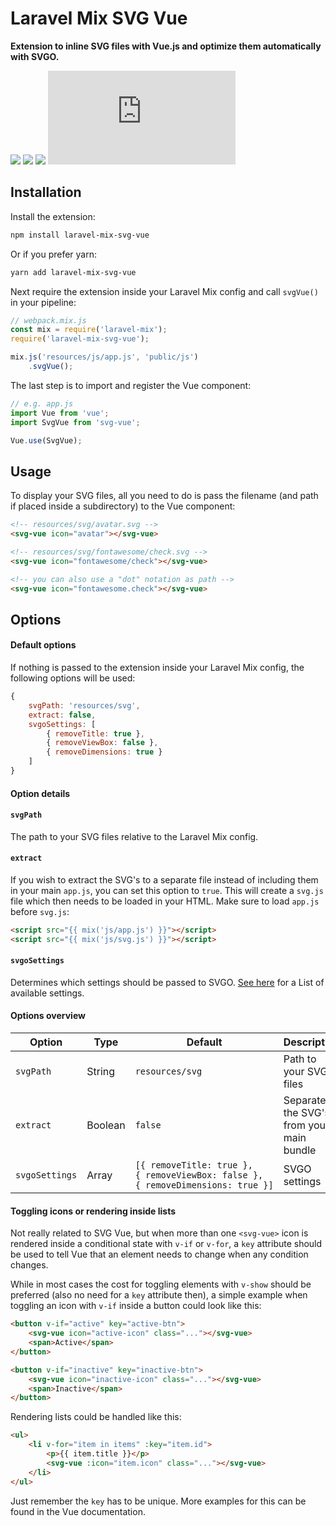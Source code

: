 # Laravel Mix SVG Vue

**Extension to inline SVG files with Vue.js and optimize them automatically with SVGO.**

[![](https://img.shields.io/npm/v/laravel-mix-svg-vue.svg?color=blue)](https://www.npmjs.com/package/laravel-mix-svg-vue)
[![](https://img.shields.io/npm/l/laravel-mix-svg-vue.svg?color=blueviolet)](https://www.npmjs.com/package/laravel-mix-svg-vue)
[![](https://img.shields.io/npm/dm/laravel-mix-svg-vue.svg)](https://npmcharts.com/compare/laravel-mix-svg-vue?minimal=true)
[![](https://img.badgesize.io/https://unpkg.com/laravel-mix-svg-vue/index.js?label=size&colorB=000000)](https://www.npmjs.com/package/laravel-mix-svg-vue)

## Installation

Install the extension:

```sh
npm install laravel-mix-svg-vue
```

Or if you prefer yarn:

```sh
yarn add laravel-mix-svg-vue
```

Next require the extension inside your Laravel Mix config and call `svgVue()` in your pipeline:

```js
// webpack.mix.js
const mix = require('laravel-mix');
require('laravel-mix-svg-vue');

mix.js('resources/js/app.js', 'public/js')
    .svgVue();
```

The last step is to import and register the Vue component:

```js
// e.g. app.js
import Vue from 'vue';
import SvgVue from 'svg-vue';

Vue.use(SvgVue);
```

## Usage

To display your SVG files, all you need to do is pass the filename (and path if placed inside a subdirectory) to the Vue component:

```html
<!-- resources/svg/avatar.svg -->
<svg-vue icon="avatar"></svg-vue>

<!-- resources/svg/fontawesome/check.svg -->
<svg-vue icon="fontawesome/check"></svg-vue>

<!-- you can also use a "dot" notation as path -->
<svg-vue icon="fontawesome.check"></svg-vue>
```

## Options

#### Default options

If nothing is passed to the extension inside your Laravel Mix config, the following options will be used:

```js
{
    svgPath: 'resources/svg',
    extract: false,
    svgoSettings: [
        { removeTitle: true },
        { removeViewBox: false },
        { removeDimensions: true }
    ]
}
```

#### Option details

#### `svgPath`

The path to your SVG files relative to the Laravel Mix config.

#### `extract`

If you wish to extract the SVG's to a separate file instead of including them in your main `app.js`, you can set this option to `true`. This will create a `svg.js` file which then needs to be loaded in your HTML. Make sure to load `app.js` before `svg.js`:

```html
<script src="{{ mix('js/app.js') }}"></script>
<script src="{{ mix('js/svg.js') }}"></script>
```

#### `svgoSettings`

Determines which settings should be passed to SVGO. [See here](https://github.com/svg/svgo#what-it-can-do) for a List of available settings.

#### Options overview

Option | Type | Default | Description
---|---|---|---
`svgPath` | String | `resources/svg` | Path to your SVG files
`extract` | Boolean | `false` | Separate the SVG's from your main bundle
`svgoSettings` | Array | <code>[{&nbsp;removeTitle:&nbsp;true&nbsp;}, {&nbsp;removeViewBox:&nbsp;false&nbsp;}, {&nbsp;removeDimensions:&nbsp;true&nbsp;}]</code> | SVGO settings

#### Toggling icons or rendering inside lists

Not really related to SVG Vue, but when more than one `<svg-vue>` icon is rendered inside a conditional state with `v-if` or `v-for`, a `key` attribute should be used to tell Vue that an element needs to change when any condition changes.

While in most cases the cost for toggling elements with `v-show` should be preferred (also no need for a `key` attribute then), a simple example when toggling an icon with `v-if` inside a button could look like this:

```html
<button v-if="active" key="active-btn">
    <svg-vue icon="active-icon" class="..."></svg-vue>
    <span>Active</span>
</button>

<button v-if="inactive" key="inactive-btn">
    <svg-vue icon="inactive-icon" class="..."></svg-vue>
    <span>Inactive</span>
</button>
```

Rendering lists could be handled like this:

```html
<ul>
    <li v-for="item in items" :key="item.id">
        <p>{{ item.title }}</p>
        <svg-vue :icon="item.icon" class="..."></svg-vue>
    </li>
</ul>
```

Just remember the `key` has to be unique. More examples for this can be found in the Vue documentation.

